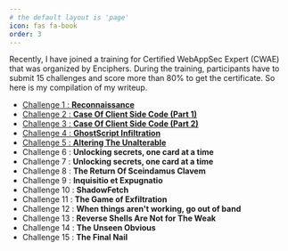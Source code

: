 ```yaml
---
# the default layout is 'page'
icon: fas fa-book
order: 3
---
```


Recently, I have joined a training for Certified WebAppSec Expert (CWAE) that was organized by Enciphers. During the training, participants have to submit 15 challenges and score more than 80% to get the certificate. So here is my compilation of my writeup. 

- [Challenge 1 : **Reconnaissance**](https://beardenx.github.io/posts/Challenge-1-Let's-Do-The-Discovery-Dive/)
- [Challenge 2 : **Case Of Client Side Code (Part 1)**](https://beardenx.github.io/posts/Challenge-2-Case-Of-Client-Side-Code-Part-1/)
- [Challenge 3 : **Case Of Client Side Code (Part 2)**](https://beardenx.github.io/posts/Challenge-3-Case-Of-Client-Side-Code-Part-2/)
- [Challenge 4 : **GhostScript Infiltration**](https://beardenx.github.io/posts/Challenge-4-GhostScript-Infiltration/)
- [Challenge 5 : **Altering The Unalterable**](https://beardenx.github.io/posts/Challenge-5-Altering-the-Unalterable/)
- Challenge 6 : **Unlocking secrets, one card at a time**
- Challenge 7 : **Unlocking secrets, one card at a time**
- Challenge 8 : **The Return Of Sceindamus Clavem**
- Challenge 9 : **Inquisitio et Expugnatio**
- Challenge 10 : **ShadowFetch**
- Challenge 11 : **The Game of Exfiltration**
- Challenge 12 : **When things aren't working, go out of band**
- Challenge 13 : **Reverse Shells Are Not for The Weak**
- Challenge 14 : **The Unseen Obvious**
- Challenge 15 : **The Final Nail**